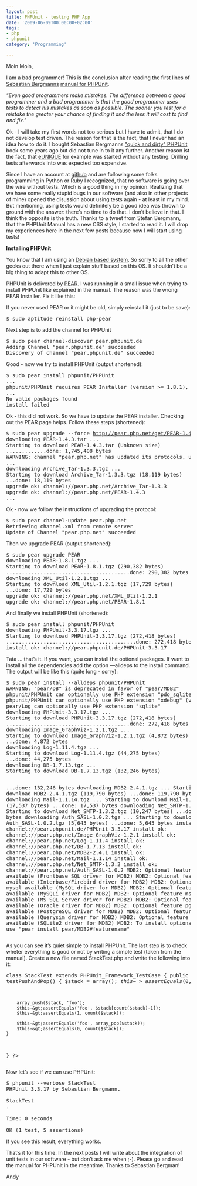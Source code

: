 ```yaml
---
layout: post
title: PHPUnit - testing PHP App
date: '2009-06-09T00:00:00+02:00'
tags:
- php
- phpunit
category: 'Programming'

---
```

Moin Moin,

<p>
I am a bad programmer! This is the conclusion after reading the first lines of <a href="http://sebastian-bergmann.de/" target="_blank">Sebastian Bergmanns</a> <a href="http://www.phpunit.de/manual/3.4/en/index.html" target="_blank">manual for PHPUnit</a>.
</p>
<p>
<em>"Even good programmers make mistakes. The difference between a good programmer and a bad programmer is that the good programmer uses tests to detect his mistakes as soon as possible. The sooner you test for a mistake the greater your chance of finding it and the less it will cost to find and fix."</em>
</p>
<p>
Ok - I will take my first words not too serious but I have to admit, that I do not develop test driven. The reason for that is the fact, that I never had an idea how to do it. I bought Sebastian Bergmanns <a href="http://www.amazon.de/PHPUnit-kurz-gut-Sebastian-Bergmann/dp/3897215152/ref=sr_1_2?ie=UTF8&amp;s=books&amp;qid=1244538197&amp;sr=8-2" target="_blank">"quick and dirty" PHPUnit</a> book some years ago but did not tune in to it any further. Another reason ist the fact, that <a href="http://www.e-unique.com" target="_blank">eUNIQUE</a> for example was started without any testing. Drilling tests afterwards into was expected too expensive.
</p>
<p>
Since I have an account at <a href="http://github.com/andywenk" target="_blank">github</a> and are following some folks programming in Python or Ruby I recognized, that no software is going over the wire without tests. Which is a good thing in my opinion. Realizing that we have some really stupid bugs in our software (and also in other projects of mine) opened the disussion about using tests again - at least in my mind. But mentioning, using tests would definitely be a good idea was thrown to ground with the answer: there&#8217;s no time to do that. I don&#8217;t believe in that. I think the opposite is the truth. Thanks to a tweet from Stefan Bergmann, that the PHPUnit Manual has a new CSS style, I started to read it. I will drop my experiences here in the next few posts because now I will start using tests!
</p>
<p>
<strong>Installing PHPUnit</strong>
</p>
<p>
You know that I am using an <a href="http://www.debian.org" target="_blank">Debian based system</a>. So sorry to all the other geeks out there when I just explain stuff based on this OS. It shouldn&#8217;t be a big thing to adapt this to other OS.
</p>
<p>
PHPUnit is delivered by <a href="http://pear.php.net/" target="_blank">PEAR</a>. I was running in a small issue when trying to install PHPUnit like explained in the manual. The reason was the wrong PEAR Installer. Fix it like this:
</p>
<p>
If you never used PEAR or it might be old, simply reinstall it (just to be save):
</p>

<pre>$ sudo aptitude reinstall php-pear</pre>

Next step is to add the channel for PHPUnit
<pre>$ sudo pear channel-discover pear.phpunit.de
Adding Channel "pear.phpunit.de" succeeded
Discovery of channel "pear.phpunit.de" succeeded</pre>

Good - now we try to install PHPUnit (output shortened):

<pre>$ sudo pear install phpunit/PHPUnit
...
phpunit/PHPUnit requires PEAR Installer (version &gt;= 1.8.1), installed version is 1.7.1
...
No valid packages found
install failed</pre>
<p>
Ok - this did not work. So we have to update the PEAR installer. Checking out the PEAR page helps. Follow these steps (shortened):
</p>
<pre>$ sudo pear upgrade --force <a href="http://pear.php.net/get/PEAR-1.4.3.tar" target="_blank">http://pear.php.net/get/PEAR-1.4.3.tar</a>
downloading PEAR-1.4.3.tar ...
Starting to download PEAR-1.4.3.tar (Unknown size)
.............done: 1,745,408 bytes
WARNING: channel "pear.php.net" has updated its protocols, use "channel-update pear.php.net" to update
...
downloading Archive_Tar-1.3.3.tgz ...
Starting to download Archive_Tar-1.3.3.tgz (18,119 bytes)
...done: 18,119 bytes
upgrade ok: channel://pear.php.net/Archive_Tar-1.3.3
upgrade ok: channel://pear.php.net/PEAR-1.4.3
...
</pre>
Ok - now we follow the instructions of upgrading the protocol:

<pre>$ sudo pear channel-update pear.php.net
Retrieving channel.xml from remote server
Update of Channel "pear.php.net" succeeded</pre>

Then we upgrade PEAR (output shortened):
<pre>
$ sudo pear upgrade PEAR
downloading PEAR-1.8.1.tgz ...
Starting to download PEAR-1.8.1.tgz (290,382 bytes)
........................................done: 290,382 bytes
downloading XML_Util-1.2.1.tgz ...
Starting to download XML_Util-1.2.1.tgz (17,729 bytes)
...done: 17,729 bytes
upgrade ok: channel://pear.php.net/XML_Util-1.2.1
upgrade ok: channel://pear.php.net/PEAR-1.8.1</pre>

And finally we install PHPUnit (shortened):

<pre>$ sudo pear install phpunit/PHPUnit
downloading PHPUnit-3.3.17.tgz ...
Starting to download PHPUnit-3.3.17.tgz (272,418 bytes)
..........................................done: 272,418 bytes
install ok: channel://pear.phpunit.de/PHPUnit-3.3.17</pre>

<p>
Tata &#8230; that&#8217;s it. If you want, you can install the optional packages. If want to install all the dependencies add the option &#8212;alldeps to the install command. The output will be like this (quite long - sorry):
</p>
<pre>$ sudo pear install --alldeps phpunit/PHPUnit
WARNING: "pear/DB" is deprecated in favor of "pear/MDB2"
phpunit/PHPUnit can optionally use PHP extension "pdo_sqlite"
phpunit/PHPUnit can optionally use PHP extension "xdebug" (version &gt;= 2.0.0)
pear/Log can optionally use PHP extension "sqlite"
downloading PHPUnit-3.3.17.tgz ...
Starting to download PHPUnit-3.3.17.tgz (272,418 bytes)
........................................done: 272,418 bytes
downloading Image_GraphViz-1.2.1.tgz ...
Starting to download Image_GraphViz-1.2.1.tgz (4,872 bytes)
...done: 4,872 bytes
downloading Log-1.11.4.tgz ...
Starting to download Log-1.11.4.tgz (44,275 bytes)
...done: 44,275 bytes
downloading DB-1.7.13.tgz ...
Starting to download DB-1.7.13.tgz (132,246 bytes)


...done: 132,246 bytes
downloading MDB2-2.4.1.tgz ...
Starting to download MDB2-2.4.1.tgz (119,790 bytes)
...done: 119,790 bytes
downloading Mail-1.1.14.tgz ...
Starting to download Mail-1.1.14.tgz (17,537 bytes)
...done: 17,537 bytes
downloading Net_SMTP-1.3.2.tgz ...
Starting to download Net_SMTP-1.3.2.tgz (10,247 bytes)
...done: 10,247 bytes
downloading Auth_SASL-1.0.2.tgz ...
Starting to download Auth_SASL-1.0.2.tgz (5,645 bytes)
...done: 5,645 bytes
install ok: channel://pear.phpunit.de/PHPUnit-3.3.17
install ok: channel://pear.php.net/Image_GraphViz-1.2.1
install ok: channel://pear.php.net/Log-1.11.4
install ok: channel://pear.php.net/DB-1.7.13
install ok: channel://pear.php.net/MDB2-2.4.1
install ok: channel://pear.php.net/Mail-1.1.14
install ok: channel://pear.php.net/Net_SMTP-1.3.2
install ok: channel://pear.php.net/Auth_SASL-1.0.2
MDB2: Optional feature fbsql available (Frontbase SQL driver for MDB2)
MDB2: Optional feature ibase available (Interbase/Firebird driver for MDB2)
MDB2: Optional feature mysql available (MySQL driver for MDB2)
MDB2: Optional feature mysqli available (MySQLi driver for MDB2)
MDB2: Optional feature mssql available (MS SQL Server driver for MDB2)
MDB2: Optional feature oci8 available (Oracle driver for MDB2)
MDB2: Optional feature pgsql available (PostgreSQL driver for MDB2)
MDB2: Optional feature querysim available (Querysim driver for MDB2)
MDB2: Optional feature sqlite available (SQLite2 driver for MDB2)
MDB2: To install optional features use "pear install pear/MDB2#featurename"</pre>
<p>
As you can see it&#8217;s quiet simple to install PHPUnit. The last step is to check wheter everything is good or not by writing a simple test (taken from the manual). Create a new file named StackTest.php and write the following into it:
</p>
<pre>
<?php require_once 'PHPUnit/Framework.php';

class StackTest extends PHPUnit_Framework_TestCase {
    public function testPushAndPop() {
        $stack = array();
        $this->assertEquals(0, count($stack));

        array_push($stack, 'foo');
        $this-&gt;assertEquals('foo', $stack[count($stack)-1]);
        $this-&gt;assertEquals(1, count($stack));

        $this-&gt;assertEquals('foo', array_pop($stack));
        $this-&gt;assertEquals(0, count($stack));
    }
}
?&gt;</pre>

Now let&#8217;s see if we can use PHPUnit:

<pre>$ phpunit --verbose StackTest
PHPUnit 3.3.17 by Sebastian Bergmann.

StackTest
.

Time: 0 seconds

OK (1 test, 5 assertions)</pre>
<p>
If you see this result, everything works.
</p>
<p>
That&#8217;s it for this time. In the next posts I will write about the integration of unit tests in our software - but don&#8217;t ask me when ;-). Please go and read the manual for PHPUnit in the meantime. Thanks to Sebastian Bergman!
</p>
Andy
